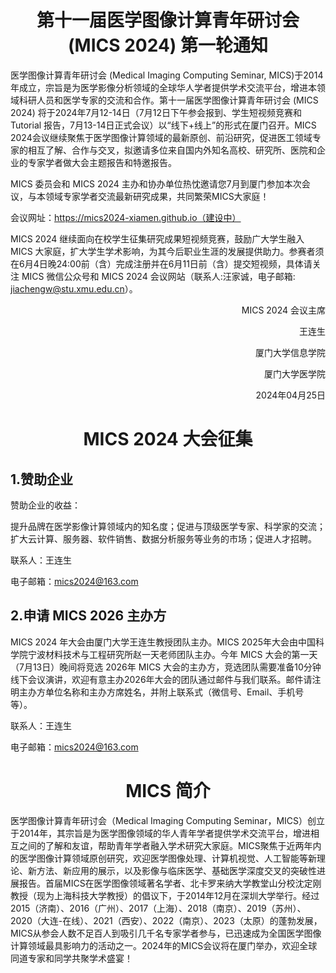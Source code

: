 
<h1 align="center">第十一届医学图像计算青年研讨会 (MICS 2024) 第一轮通知</h1>

医学图像计算青年研讨会 (Medical Imaging Computing Seminar, MICS)于2014年成立，宗旨是为医学影像分析领域的全球华人学者提供学术交流平台，增进本领域科研人员和医学专家的交流和合作。第十一届医学图像计算青年研讨会 (MICS 2024) 将于2024年7月12-14日（7月12日下午参会报到、学生短视频竞赛和 Tutorial 报告，7月13-14日正式会议）以“线下+线上”的形式在厦门召开。MICS 2024会议继续聚焦于医学图像计算领域的最新原创、前沿研究，促进医工领域专家的相互了解、合作与交叉，拟邀请多位来自国内外知名高校、研究所、医院和企业的专家学者做大会主题报告和特邀报告。

MICS 委员会和 MICS 2024 主办和协办单位热忱邀请您7月到厦门参加本次会议，与本领域专家学者交流最新研究成果，共同繁荣MICS大家庭！

会议网址：https://mics2024-xiamen.github.io（建设中）


MICS 2024 继续面向在校学生征集研究成果短视频竞赛，鼓励广大学生融入 MICS 大家庭，扩大学生学术影响，为其今后职业生涯的发展提供助力。参赛者须在6月4日晚24:00前（含）完成注册并在6月11日前（含）提交短视频，具体请关注 MICS 微信公众号和 MICS 2024 会议网站（联系人:汪家诚，电子邮箱: jiachengw@stu.xmu.edu.cn）。
 

<div style="text-align: right;">
<p>MICS 2024 会议主席</p>
<p>王连生</p>
<p>厦门大学信息学院</p>
<p>厦门大学医学院</p>
<p>2024年04月25日</p>
</div>

 
<h1 align="center">MICS 2024 大会征集</h1>

##  1.赞助企业

赞助企业的收益：

提升品牌在医学影像计算领域内的知名度；促进与顶级医学专家、科学家的交流；扩大云计算、服务器、软件销售、数据分析服务等业务的市场；促进人才招聘。

联系人：王连生

电子邮箱：mics2024@163.com

 

## 2.申请 MICS 2026 主办方

MICS 2024 年大会由厦门大学王连生教授团队主办。MICS 2025年大会由中国科学院宁波材料技术与工程研究所赵一天老师团队主办。今年 MICS 大会的第一天（7月13日）晚间将竞选 2026年 MICS 大会的主办方，竞选团队需要准备10分钟线下会议演讲，欢迎有意主办2026年大会的团队通过邮件与我们联系。邮件请注明主办方单位名称和主办方席姓名，并附上联系式（微信号、Email、手机号等）。

联系人：王连生

电子邮箱：mics2024@163.com


<h1 align="center">MICS 简介</h1>

医学图像计算青年研讨会（Medical Imaging Computing Seminar，MICS）创立于2014年，其宗旨是为医学图像领域的华人青年学者提供学术交流平台，增进相互之间的了解和友谊，帮助青年学者融入学术研究大家庭。MICS聚焦于近两年内的医学图像计算领域原创研究，欢迎医学图像处理、计算机视觉、人工智能等新理论、新方法、新应用的展示，以及影像与临床医学、基础医学深度交叉的突破性进展报告。首届MICS在医学图像领域著名学者、北卡罗来纳大学教堂山分校沈定刚教授（现为上海科技大学教授）的倡议下，于2014年12月在深圳大学举行。经过2015（济南）、2016（广州）、2017（上海）、2018（南京）、2019（苏州）、2020（大连-在线）、2021（西安）、2022（南京）、2023（太原）的蓬勃发展，MICS从参会人数不足百人到吸引几千名专家学者参与，已迅速成为全国医学图像计算领域最具影响力的活动之一。2024年的MICS会议将在厦门举办，欢迎全球同道专家和同学共聚学术盛宴！ 

 

 